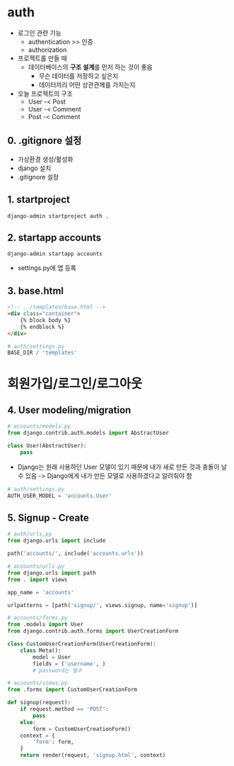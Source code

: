 # auth

- 로그인 관련 기능
    - authentication >> 인증
    - authorization
- 프로젝트를 만들 때
    - 데이터베이스의 **구조 설계**를 먼저 하는 것이 좋음
        - 무슨 데이터를 저장하고 싶은지
        - 데이터끼리 어떤 상관관께를 가지는지
- 오늘 프로젝트의 구조
    - User -< Post
    - User -< Comment
    - Post -< Comment

## 0. .gitignore 설정

- 가상환경 생성/활성화
- django 설치
- .gitignore 설정

## 1. startproject

```shell
django-admin startproject auth .
```

## 2. startapp accounts

```shell
django-admin startapp accounts
```
- settings.py에 앱 등록

## 3. base.html

```html
<!-- ../templates/base.html -->
<div class="container">
    {% block body %}
    {% endblock %}
</div>
```
```python
# auth/settings.py
BASE_DIR / 'templates'
```

# 회원가입/로그인/로그아웃

## 4. User modeling/migration

```python
# accounts/models.py
from django.contrib.auth.models import AbstractUser

class User(AbstractUser):
    pass
```
- Django는 원래 사용하던 User 모델이 있기 때문에 내가 새로 만든 것과 충돌이 날 수 있음 -> Django에게 내가 만든 모델로 사용하겠다고 알려줘야 함
```python
# auth/settings.py
AUTH_USER_MODEL = 'accounts.User'
```

## 5. Signup - Create
```python
# auth/urls.py
from django.urls import include

path('accounts/', include('accounts.urls'))
```
```python
# accounts/urls.py
from django.urls import path
from . import views

app_name = 'accounts'

urlpatterns = [path('signup/', views.signup, name='signup')]
```
```python
# accounts/forms.py
from .models import User
from django.contrib.auth.forms import UserCreationForm

class CustomUserCreationForm(UserCreationForm):
    class Meta():
        model = User
        fields = ('username', )
        # password는 필수
```
```python
# accounts/views.py
from .forms import CustomUserCreationForm

def signup(request):
    if request.method == 'POST':
        pass
    else:
        form = CustomUserCreationForm()
    context = {
        'form': form,
    }
    return render(request, 'signup.html', context)
```